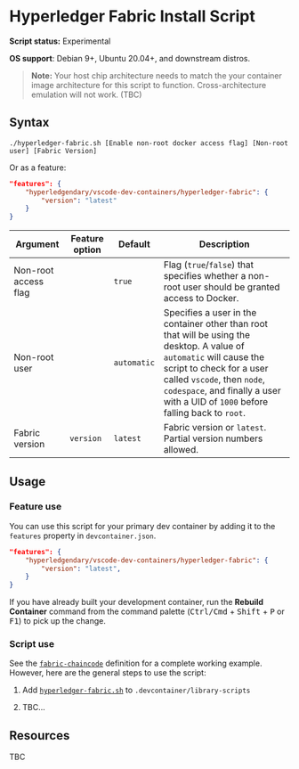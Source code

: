 # Hyperledger Fabric Install Script

**Script status:** Experimental

**OS support**: Debian 9+, Ubuntu 20.04+, and downstream distros.

> **Note:** Your host chip architecture needs to match the your container image architecture for this script to function. Cross-architecture emulation will not work. (TBC)

## Syntax

```text
./hyperledger-fabric.sh [Enable non-root docker access flag] [Non-root user] [Fabric Version]
```

Or as a feature:

```json
"features": {
    "hyperledgendary/vscode-dev-containers/hyperledger-fabric": {
        "version": "latest"
    }
}
```

|Argument| Feature option |Default|Description|
|--------|----------------|-------|-----------|
|Non-root access flag| | `true`| Flag (`true`/`false`) that specifies whether a non-root user should be granted access to Docker.|
|Non-root user| | `automatic`| Specifies a user in the container other than root that will be using the desktop. A value of `automatic` will cause the script to check for a user called `vscode`, then `node`, `codespace`, and finally a user with a UID of `1000` before falling back to `root`. |
| Fabric version | `version` | `latest` |  Fabric version or `latest`. Partial version numbers allowed. |

## Usage

### Feature use

You can use this script for your primary dev container by adding it to the `features` property in `devcontainer.json`.

```json
"features": {
    "hyperledgendary/vscode-dev-containers/hyperledger-fabric": {
        "version": "latest",
    }
}
```

If you have already built your development container, run the **Rebuild Container** command from the command palette (<kbd>Ctrl/Cmd</kbd> + <kbd>Shift</kbd> + <kbd>P</kbd> or <kbd>F1</kbd>) to pick up the change.

### Script use

See the [`fabric-chaincode`](../containers/fabric-chaincode) definition for a complete working example. However, here are the general steps to use the script:

1. Add [`hyperledger-fabric.sh`](../features/hyperledger-fabric.sh) to `.devcontainer/library-scripts`

2. TBC...

## Resources

TBC
